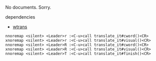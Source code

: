 
No documents. Sorry.


dependencies
  - [wtrans](https://github.com/thinca/wtrans)

```vim
nnoremap <silent> <Leader>r :<C-u>call translate_it#cword()<CR>
xnoremap <silent> <Leader>r :<C-u>call translate_it#visual()<CR>
nnoremap <silent> <Leader>R :<C-u>call translate_it#cword()<CR>
xnoremap <silent> <Leader>R :<C-u>call translate_it#visual()<CR>
nnoremap <silent> <Leader>T :<C-u>call translate_it#finish()<CR>
```

